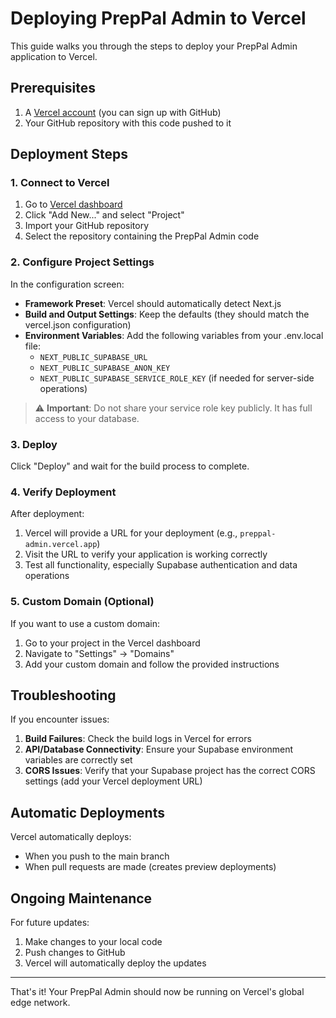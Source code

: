 # Deploying PrepPal Admin to Vercel

This guide walks you through the steps to deploy your PrepPal Admin application to Vercel.

## Prerequisites

1. A [Vercel account](https://vercel.com/signup) (you can sign up with GitHub)
2. Your GitHub repository with this code pushed to it

## Deployment Steps

### 1. Connect to Vercel

1. Go to [Vercel dashboard](https://vercel.com/dashboard)
2. Click "Add New..." and select "Project"
3. Import your GitHub repository
4. Select the repository containing the PrepPal Admin code

### 2. Configure Project Settings

In the configuration screen:

- **Framework Preset**: Vercel should automatically detect Next.js
- **Build and Output Settings**: Keep the defaults (they should match the vercel.json configuration)
- **Environment Variables**: Add the following variables from your .env.local file:
  - `NEXT_PUBLIC_SUPABASE_URL`
  - `NEXT_PUBLIC_SUPABASE_ANON_KEY`
  - `NEXT_PUBLIC_SUPABASE_SERVICE_ROLE_KEY` (if needed for server-side operations)

> ⚠️ **Important**: Do not share your service role key publicly. It has full access to your database.

### 3. Deploy

Click "Deploy" and wait for the build process to complete.

### 4. Verify Deployment

After deployment:

1. Vercel will provide a URL for your deployment (e.g., `preppal-admin.vercel.app`)
2. Visit the URL to verify your application is working correctly
3. Test all functionality, especially Supabase authentication and data operations

### 5. Custom Domain (Optional)

If you want to use a custom domain:

1. Go to your project in the Vercel dashboard
2. Navigate to "Settings" → "Domains"
3. Add your custom domain and follow the provided instructions

## Troubleshooting

If you encounter issues:

1. **Build Failures**: Check the build logs in Vercel for errors
2. **API/Database Connectivity**: Ensure your Supabase environment variables are correctly set
3. **CORS Issues**: Verify that your Supabase project has the correct CORS settings (add your Vercel deployment URL)

## Automatic Deployments

Vercel automatically deploys:
- When you push to the main branch
- When pull requests are made (creates preview deployments)

## Ongoing Maintenance

For future updates:
1. Make changes to your local code
2. Push changes to GitHub
3. Vercel will automatically deploy the updates

---

That's it! Your PrepPal Admin should now be running on Vercel's global edge network. 